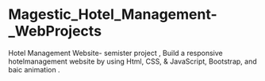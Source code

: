 # Magestic_Hotel_Management-_WebProjects
Hotel Management Website- semister project   , Build a responsive hotelmanagement website by using Html, CSS, &amp; JavaScript, Bootstrap,  and baic animation .
